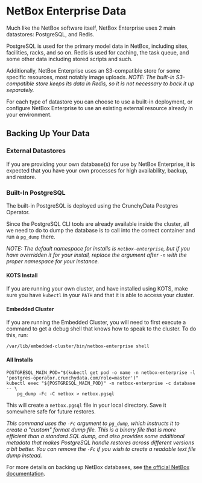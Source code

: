 # NetBox Enterprise Data

Much like the NetBox software itself, NetBox Enterprise uses 2 main datastores: PostgreSQL, and Redis.

PostgreSQL is used for the primary model data in NetBox, including sites, facilities, racks, and so on.
Redis is used for caching, the task queue, and some other data including stored scripts and such.

Additionally, NetBox Enterprise uses an S3-compatible store for some specific resources, most notably image uploads.
_NOTE: The built-in S3-compatible store keeps its data in Redis, so it is not necessary to back it up separately._

For each type of datastore you can choose to use a built-in deployment, or configure NetBox Enterprise to use an existing external resource already in your environment.

## Backing Up Your Data

### External Datastores

If you are providing your own database(s) for use by NetBox Enterprise, it is expected that you have your own processes for high availability, backup, and restore.

### Built-In PostgreSQL

The built-in PostgreSQL is deployed using the CrunchyData Postgres Operator.

Since the PostgreSQL CLI tools are already available inside the cluster, all we need to do to dump the database is to call into the correct container and run a `pg_dump` there.

_NOTE: The default namespace for installs is `netbox-enterprise`, but if you have overridden it for your install, replace the argument after `-n` with the proper namespace for your instance._

#### KOTS Install

If you are running your own cluster, and have installed using KOTS, make sure you have `kubectl` in your `PATH` and that it is able to access your cluster.

#### Embedded Cluster

If you are running the Embedded Cluster, you will need to first execute a command to get a debug shell that knows how to speak to the cluster.  To do this, run:

```shell
/var/lib/embedded-cluster/bin/netbox-enterprise shell
```

#### All Installs

```shell
POSTGRESQL_MAIN_POD="$(kubectl get pod -o name -n netbox-enterprise -l 'postgres-operator.crunchydata.com/role=master')"
kubectl exec "${POSTGRESQL_MAIN_POD}" -n netbox-enterprise -c database -- \
    pg_dump -Fc -C netbox > netbox.pgsql
```

This will create a `netbox.pgsql` file in your local directory.
Save it somewhere safe for future restores.

_This command uses the `-Fc` argument to `pg_dump`, which instructs it to create a "custom" format dump file.
This is a binary file that is more efficient than a standard SQL dump, and also provides some additional metadata that makes PostgreSQL handle restores across different versions a bit better.
You can remove the `-Fc` if you wish to create a readable text file dump instead._

For more details on backing up NetBox databases, see [the official NetBox documentation](https://netboxlabs.com/docs/netbox/en/stable/administration/replicating-netbox/).